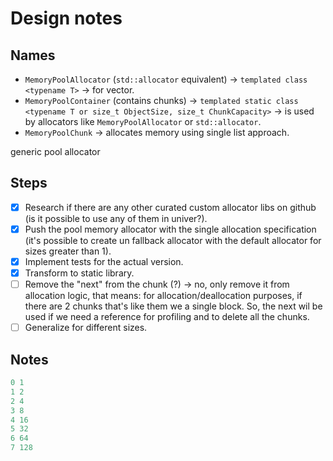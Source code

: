 # Design notes

## Names

- `MemoryPoolAllocator` (`std::allocator` equivalent) -> `templated class <typename T>` -> for vector.
- `MemoryPoolContainer` (contains chunks) -> `templated static class <typename T or size_t ObjectSize, size_t ChunkCapacity>` -> is used by allocators like `MemoryPoolAllocator` or `std::allocator`.
- `MemoryPoolChunk` -> allocates memory using single list approach.

generic pool allocator

## Steps

- [x] Research if there are any other curated custom allocator libs on github (is it possible to use any of them in univer?).
- [x] Push the pool memory allocator with the single allocation specification (it's possible to create un fallback allocator with the default allocator for sizes greater than 1).
- [x] Implement tests for the actual version.
- [x] Transform to static library.
- [ ] Remove the "next" from the chunk (?) -> no, only remove it from allocation logic, that means: for allocation/deallocation purposes, if there are 2 chunks that's like them we a single block. So, the next wil be used if we need a reference for profiling and to delete all the chunks.
- [ ] Generalize for different sizes.

## Notes

```cpp
0 1
1 2
2 4
3 8
4 16
5 32
6 64
7 128
```

